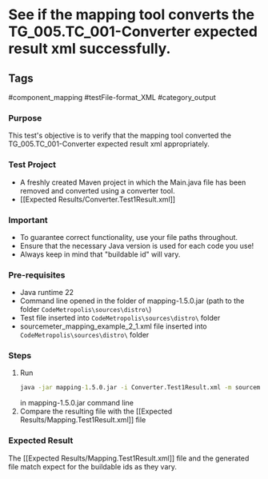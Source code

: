 # See if the mapping tool converts the TG_005.TC_001-Converter expected result xml successfully.

## Tags
#component_mapping #testFile-format_XML #category_output

### Purpose
This test's objective is to verify that the mapping tool converted the TG_005.TC_001-Converter expected result xml appropriately.

### Test Project
- A freshly created Maven project in which the Main.java file has been removed and converted using a converter tool.
- [[Expected Results/Converter.Test1Result.xml]]

### Important
- To guarantee correct functionality, use your file paths throughout.  
- Ensure that the necessary Java version is used for each code you use!
- Always keep in mind that "buildable id" will vary.

### Pre-requisites
- Java runtime 22
- Command line opened in the folder of mapping-1.5.0.jar (path to the folder `CodeMetropolis\sources\distro\`)
- Test file inserted into `CodeMetropolis\sources\distro\` folder
- sourcemeter_mapping_example_2_1.xml file inserted into `CodeMetropolis\sources\distro\` folder

### Steps
1.  Run
	```cmd
	java -jar mapping-1.5.0.jar -i Converter.Test1Result.xml -m sourcemeter_mapping_example_2_1.xml
	```
	in mapping-1.5.0.jar command line
2. Compare the resulting file with the [[Expected Results/Mapping.Test1Result.xml]] file

### Expected Result
The [[Expected Results/Mapping.Test1Result.xml]] file and the generated file match expect for the buildable ids as they vary.